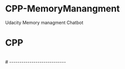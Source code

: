 # CPP-MemoryManangment
Udacity Memory managment Chatbot

# CPP


<br>
# ----------------------------


